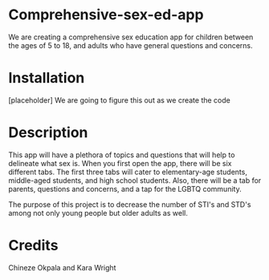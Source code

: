 # Comprehensive-sex-ed-app
We are creating a comprehensive sex education app for children between the ages of 5 to 18, and adults who have general questions and concerns. 

# Installation
[placeholder] We are going to figure this out as we create the code

# Description
This app will have a plethora of topics and questions that will help to delineate what sex is. When you first open the app, there will be six different tabs. The first three tabs will cater to elementary-age students, middle-aged students, and high school students. Also, there will be a tab for parents, questions and concerns, and a tap for the LGBTQ community.

The purpose of this project is to decrease the number of STI's and STD's among not only young people but older adults as well. 

# Credits
Chineze Okpala and Kara Wright